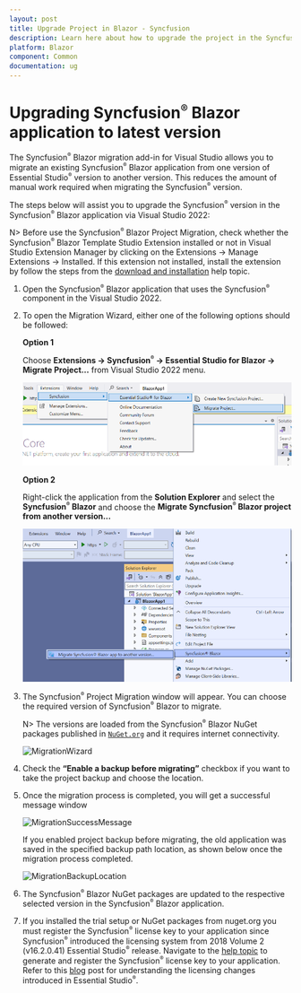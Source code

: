 ```yaml
---
layout: post
title: Upgrade Project in Blazor - Syncfusion
description: Learn here about how to upgrade the project in the Syncfusion Essential Blazor application to latest version.
platform: Blazor
component: Common
documentation: ug
---
```


# Upgrading Syncfusion<sup style="font-size:70%">&reg;</sup> Blazor application to latest version

The Syncfusion<sup style="font-size:70%">&reg;</sup> Blazor migration add-in for Visual Studio allows you to migrate an existing Syncfusion<sup style="font-size:70%">&reg;</sup> Blazor application from one version of Essential Studio<sup style="font-size:70%">&reg;</sup> version to another version. This reduces the amount of manual work required when migrating the Syncfusion<sup style="font-size:70%">&reg;</sup> version.

The steps below will assist you to upgrade the Syncfusion<sup style="font-size:70%">&reg;</sup> version in the Syncfusion<sup style="font-size:70%">&reg;</sup> Blazor application via Visual Studio 2022:

N> Before use the Syncfusion<sup style="font-size:70%">&reg;</sup> Blazor Project Migration, check whether the Syncfusion<sup style="font-size:70%">&reg;</sup> Blazor Template Studio Extension installed or not in Visual Studio Extension Manager by clicking on the Extensions -> Manage Extensions -> Installed. If this extension not installed, install the extension by follow the steps from the [download and installation](download-and-installation) help topic.

1. Open the Syncfusion<sup style="font-size:70%">&reg;</sup> Blazor application that uses the Syncfusion<sup style="font-size:70%">&reg;</sup> component in the Visual Studio 2022.

2. To open the Migration Wizard, either one of the following options should be followed:

    **Option 1**

    Choose **Extensions -> Syncfusion<sup style="font-size:70%">&reg;</sup> -> Essential Studio for Blazor -> Migrate Project…** from Visual Studio 2022 menu.

    ![MigrationMenu](images/MigrationMenu.PNG)

    **Option 2**

    Right-click the application from the **Solution Explorer** and select the **Syncfusion<sup style="font-size:70%">&reg;</sup> Blazor** and choose the **Migrate Syncfusion<sup style="font-size:70%">&reg;</sup> Blazor project from another version...**

    ![MigrationAddin](images/MigrationAddin.png)

3. The Syncfusion<sup style="font-size:70%">&reg;</sup> Project Migration window will appear. You can choose the required version of Syncfusion<sup style="font-size:70%">&reg;</sup> Blazor to migrate.

    N> The versions are loaded from the Syncfusion<sup style="font-size:70%">&reg;</sup> Blazor NuGet packages published in [`NuGet.org`](https://www.nuget.org/packages?q=Tags%3A%22blazor%22syncfusion) and it requires internet connectivity.

    ![MigrationWizard](images/Migration.png)

4. Check the **“Enable a backup before migrating”** checkbox if you want to take the project backup and choose the location.

5. Once the migration process is completed, you will get a successful message window

    ![MigrationSuccessMessage](images/MigrationSuccess.png)

    If you enabled project backup before migrating, the old application was saved in the specified backup path location, as shown below once the migration process completed.

    ![MigrationBackupLocation](images/Backuplocation.png)

6. The Syncfusion<sup style="font-size:70%">&reg;</sup> Blazor NuGet packages are updated to the respective selected version in the Syncfusion<sup style="font-size:70%">&reg;</sup> Blazor application.

7. If you installed the trial setup or NuGet packages from nuget.org you must register the Syncfusion<sup style="font-size:70%">&reg;</sup> license key to your application since Syncfusion<sup style="font-size:70%">&reg;</sup> introduced the licensing system from 2018 Volume 2 (v16.2.0.41) Essential Studio<sup style="font-size:70%">&reg;</sup> release. Navigate to the [help topic](https://help.syncfusion.com/common/essential-studio/licensing/overview#how-to-generate-syncfusion-license-key) to generate and register the Syncfusion<sup style="font-size:70%">&reg;</sup> license key to your application. Refer to this [blog](https://www.syncfusion.com/blogs/post/whats-new-in-2018-volume-2.aspx) post for understanding the licensing changes introduced in Essential Studio<sup style="font-size:70%">&reg;</sup>.
